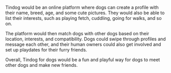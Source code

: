
Tindog  would be an online platform where dogs can create a profile with their name, breed, age, and some cute pictures. They would also be able to list their interests, such as playing fetch, cuddling, going for walks, and so on.

The platform would then match dogs with other dogs based on their location, interests, and compatibility. Dogs could swipe through profiles and message each other, and their human owners could also get involved and set up playdates for their furry friends.

Overall, Tindog for dogs would be a fun and playful way for dogs to meet other dogs and make new friends.
